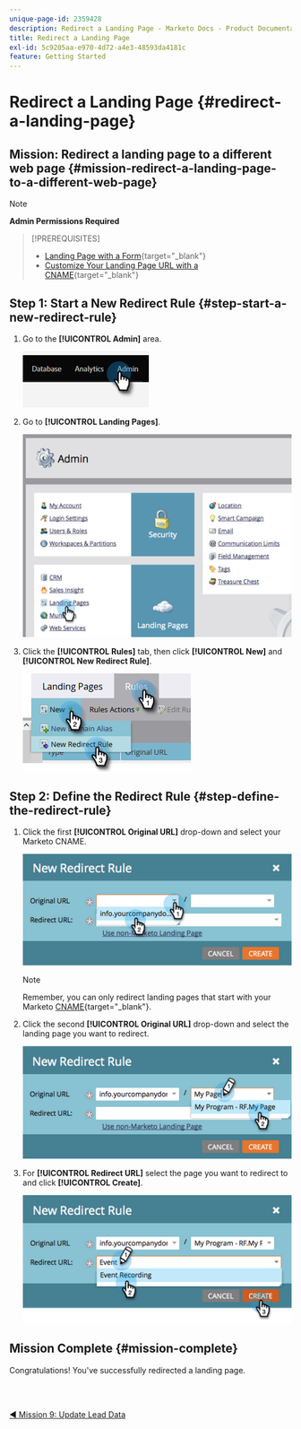 ```yaml
---
unique-page-id: 2359428
description: Redirect a Landing Page - Marketo Docs - Product Documentation
title: Redirect a Landing Page
exl-id: 5c9205aa-e970-4d72-a4e3-48593da4181c
feature: Getting Started
---
```

# Redirect a Landing Page {#redirect-a-landing-page}

## Mission: Redirect a landing page to a different web page {#mission-redirect-a-landing-page-to-a-different-web-page}

>[!NOTE]
>
>**Admin Permissions Required**

>[!PREREQUISITES]
>
>* [Landing Page with a Form](/help/marketo/getting-started/quick-wins/landing-page-with-a-form.md){target="_blank"}
>* [Customize Your Landing Page URL with a CNAME](/help/marketo/product-docs/demand-generation/landing-pages/landing-page-actions/customize-your-landing-page-urls-with-a-cname.md){target="_blank"}

## Step 1: Start a New Redirect Rule {#step-start-a-new-redirect-rule}

1. Go to the **[!UICONTROL Admin]** area.

   ![](assets/redirect-a-landing-page-1.png)

1. Go to **[!UICONTROL Landing Pages]**.

   ![](assets/redirect-a-landing-page-2.png)

1. Click the **[!UICONTROL Rules]** tab, then click **[!UICONTROL New]** and **[!UICONTROL New Redirect Rule]**.

   ![](assets/redirect-a-landing-page-3.png)

## Step 2: Define the Redirect Rule {#step-define-the-redirect-rule}

1. Click the first **[!UICONTROL Original URL]** drop-down and select your Marketo CNAME.

   ![](assets/redirect-a-landing-page-4.png)

   >[!NOTE]
   >
   >Remember, you can only redirect landing pages that start with your Marketo [CNAME](/help/marketo/product-docs/demand-generation/landing-pages/landing-page-actions/customize-your-landing-page-urls-with-a-cname.md){target="_blank"}.

1. Click the second **[!UICONTROL Original URL]** drop-down and select the landing page you want to redirect.

   ![](assets/redirect-a-landing-page-5.png)

1. For **[!UICONTROL Redirect URL]** select the page you want to redirect to and click **[!UICONTROL Create]**.

   ![](assets/redirect-a-landing-page-6.png)

## Mission Complete {#mission-complete}

Congratulations! You've successfully redirected a landing page.  

<br>&nbsp;

[◄ Mission 9: Update Lead Data](/help/marketo/getting-started/quick-wins/update-person-data.md)
